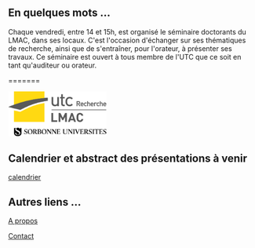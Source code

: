 
## En quelques mots ...

Chaque vendredi, entre 14 et 15h, est organisé le séminaire doctorants du LMAC, dans ses locaux.
C'est l'occasion d'échanger sur ses thématiques de recherche, ainsi que de s'entraîner, pour l'orateur, à présenter ses travaux.
Ce séminaire est ouvert à tous membre de l'UTC que ce soit en tant qu'auditeur ou orateur.

=======

<img src="img/logoLMAC_SU.jpg" alt="New logo of the LMAC" style="width: 200px;"/>

## Calendrier et abstract des présentations à venir

[calendrier](calendar)

## Autres liens ...

[A propos](about)

[Contact](mailto:fridayseminar.lmac@gmail.com)
